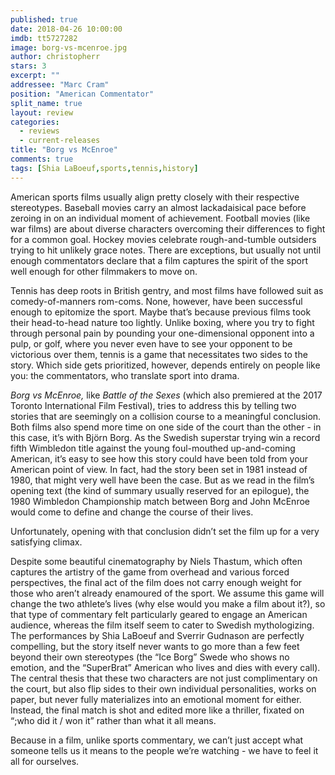 ```yaml
---
published: true
date: 2018-04-26 10:00:00
imdb: tt5727282
image: borg-vs-mcenroe.jpg
author: christopherr
stars: 3
excerpt: ""
addressee: "Marc Cram"
position: "American Commentator"
split_name: true
layout: review
categories: 
  - reviews
  - current-releases
title: "Borg vs McEnroe"
comments: true
tags: [Shia LaBoeuf,sports,tennis,history]
---
```

American sports films usually align pretty closely with their respective stereotypes. Baseball movies carry an almost lackadaisical pace before zeroing in on an individual moment of achievement. Football movies (like war films) are about diverse characters overcoming their differences to fight for a common goal. Hockey movies celebrate rough-and-tumble outsiders trying to hit unlikely grace notes. There are exceptions, but usually not until enough commentators declare that a film captures the spirit of the sport well enough for other filmmakers to move on.

Tennis has deep roots in British gentry, and most films have followed suit as comedy-of-manners rom-coms. None, however, have been successful enough to epitomize the sport. Maybe that’s because previous films took their head-to-head nature too lightly. Unlike boxing, where you try to fight through personal pain by pounding your one-dimensional opponent into a pulp, or golf, where you never even have to see your opponent to be victorious over them, tennis is a game that necessitates two sides to the story. Which side gets prioritized, however, depends entirely on people like you: the commentators, who translate sport into drama.

_Borg vs McEnroe,_ like _Battle of the Sexes_ (which also premiered at the 2017 Toronto International Film Festival), tries to address this by telling two stories that are seemingly on a collision course to a meaningful conclusion. Both films also spend more time on one side of the court than the other - in this case, it’s with Björn Borg. As the Swedish superstar trying win a record fifth Wimbledon title against the young foul-mouthed up-and-coming American, it’s easy to see how this story could have been told from your American point of view. In fact, had the story been set in 1981 instead of 1980, that might very well have been the case. But as we read in the film’s opening text (the kind of summary usually reserved for an epilogue), the 1980 Wimbledon Championship match between Borg and John McEnroe would come to define and change the course of their lives.

Unfortunately, opening with that conclusion didn’t set the film up for a very satisfying climax.

Despite some beautiful cinematography by Niels Thastum, which often captures the artistry of the game from overhead and various forced perspectives, the final act of the film does not carry enough weight for those who aren’t already enamoured of the sport. We assume this game will change the two athlete’s lives (why else would you make a film about it?), so that type of commentary felt particularly geared to engage an American audience, whereas the film itself seem to cater to Swedish mythologizing. The performances by Shia LaBoeuf and Sverrir Gudnason are perfectly compelling, but the story itself never wants to go more than a few feet beyond their own stereotypes (the “Ice Borg” Swede who shows no emotion, and the “SuperBrat” American who lives and dies with every call). The central thesis that these two characters are not just complimentary on the court, but also flip sides to their own individual personalities, works on paper, but never fully materializes into an emotional moment for either. Instead, the final match is shot and edited more like a thriller, fixated on “;who did it / won it” rather than what it all means.

Because in a film, unlike sports commentary, we can’t just accept what someone tells us it means to the people we’re watching - we have to feel it all for ourselves.